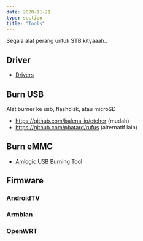 ```yaml
---
date: 2020-11-21
type: section
title: "Tools"
---
```


Segala alat perang untuk STB kityaaah..


## Driver
- [Drivers](/tools/driver)

## Burn USB

Alat burner ke usb, flashdisk, atau microSD


- https://github.com/balena-io/etcher (mudah)
- https://github.com/pbatard/rufus (alternatif lain)

## Burn eMMC
- [Amlogic USB Burning Tool](/tools/usb-burning-tool)

## Firmware

### AndroidTV

### Armbian

### OpenWRT